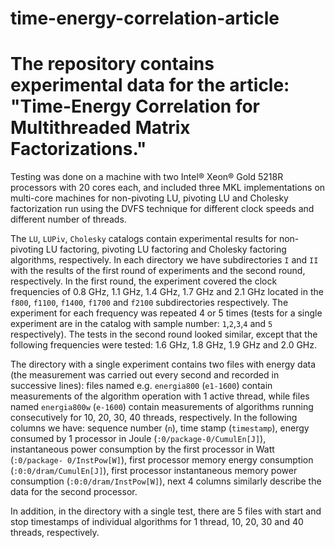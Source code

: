 # time-energy-correlation-article
The repository contains experimental data for the article: "Time-Energy Correlation for Multithreaded Matrix Factorizations."
====

Testing was done on a machine with two Intel® Xeon® Gold 5218R processors with 20 cores each, and included three MKL implementations on multi-core machines for non-pivoting LU, pivoting LU and Cholesky factorization run using the DVFS technique for different clock speeds and different number of threads.

The `LU`, `LUPiv`, `Cholesky` catalogs contain experimental results for non-pivoting LU factoring, pivoting LU factoring and Cholesky factoring algorithms, respectively. In each directory we have subdirectories `I` and `II` with the results of the first round of experiments and the second round, respectively. In the first round, the experiment covered the clock frequencies of 0.8 GHz, 1.1 GHz, 1.4 GHz, 1.7 GHz and 2.1 GHz located in the `f800`, `f1100`, `f1400`, `f1700` and `f2100` subdirectories respectively. The experiment for each frequency was repeated 4 or 5 times (tests for a single experiment are in the catalog with sample number: `1`,`2`,`3`,`4` and `5` respectively). The tests in the second round looked similar, except that the following frequencies were tested: 1.6 GHz, 1.8 GHz, 1.9 GHz and 2.0 GHz.

The directory with a single experiment contains two files with energy data (the measurement was carried out every second and recorded in successive lines): files named e.g. `energia800` (`e1-1600`) contain measurements of the algorithm operation with 1 active thread, while files named `energia800w` (`e-1600`) contain measurements of algorithms running consecutively for 10, 20, 30, 40 threads, respectively. In the following columns we have: sequence number (`n`), time stamp (`timestamp`), energy consumed by 1 processor in Joule (`:0/package-0/CumulEn[J]`), instantaneous power consumption by the first processor in Watt (`:0/package- 0/InstPow[W]`), first processor memory energy consumption (`:0:0/dram/CumulEn[J]`), first processor instantaneous memory power consumption (`:0:0/dram/InstPow[W]`), next 4 columns similarly describe the data for the second processor.

In addition, in the directory with a single test, there are 5 files with start and stop timestamps of individual algorithms for 1 thread, 10, 20, 30 and 40 threads, respectively.
